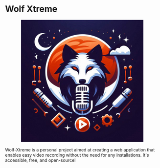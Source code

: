 # Wolf Xtreme

<p align="center">
  <img src="./assets/wolfstream.jpg" alt="OpenDike" width="400">
</p>

Wolf-Xtreme is a personal project aimed at creating a web application that enables easy video recording without the need for any installations. It's accessible, free, and open-source!

